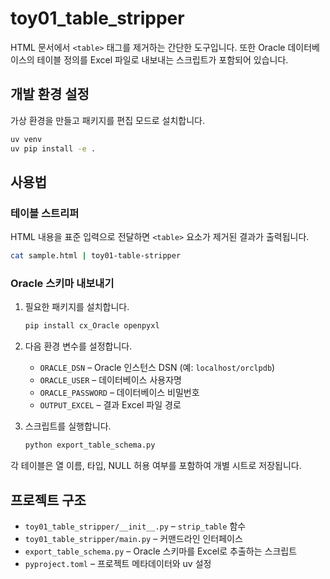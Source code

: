 # toy01_table_stripper

HTML 문서에서 `<table>` 태그를 제거하는 간단한 도구입니다.
또한 Oracle 데이터베이스의 테이블 정의를 Excel 파일로 내보내는 스크립트가 포함되어 있습니다.

## 개발 환경 설정

가상 환경을 만들고 패키지를 편집 모드로 설치합니다.

```bash
uv venv
uv pip install -e .
```

## 사용법

### 테이블 스트리퍼

HTML 내용을 표준 입력으로 전달하면 `<table>` 요소가 제거된 결과가 출력됩니다.

```bash
cat sample.html | toy01-table-stripper
```

### Oracle 스키마 내보내기

1. 필요한 패키지를 설치합니다.

   ```bash
   pip install cx_Oracle openpyxl
   ```

2. 다음 환경 변수를 설정합니다.

   - `ORACLE_DSN` – Oracle 인스턴스 DSN (예: `localhost/orclpdb`)
   - `ORACLE_USER` – 데이터베이스 사용자명
   - `ORACLE_PASSWORD` – 데이터베이스 비밀번호
   - `OUTPUT_EXCEL` – 결과 Excel 파일 경로

3. 스크립트를 실행합니다.

   ```bash
   python export_table_schema.py
   ```

각 테이블은 열 이름, 타입, NULL 허용 여부를 포함하여 개별 시트로 저장됩니다.

## 프로젝트 구조

- `toy01_table_stripper/__init__.py` – `strip_table` 함수
- `toy01_table_stripper/main.py` – 커맨드라인 인터페이스
- `export_table_schema.py` – Oracle 스키마를 Excel로 추출하는 스크립트
- `pyproject.toml` – 프로젝트 메타데이터와 uv 설정
